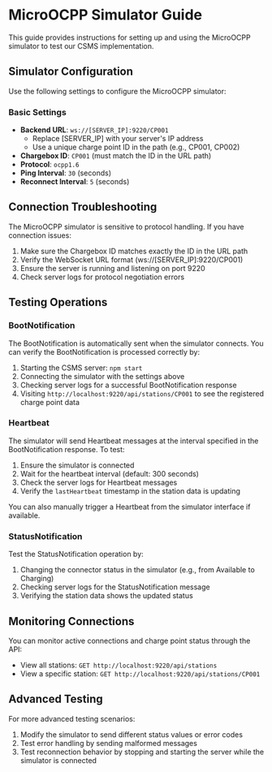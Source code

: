 # MicroOCPP Simulator Guide

This guide provides instructions for setting up and using the MicroOCPP simulator to test our CSMS implementation.

## Simulator Configuration

Use the following settings to configure the MicroOCPP simulator:

### Basic Settings

- **Backend URL**: `ws://[SERVER_IP]:9220/CP001`
  - Replace [SERVER_IP] with your server's IP address 
  - Use a unique charge point ID in the path (e.g., CP001, CP002)
- **Chargebox ID**: `CP001` (must match the ID in the URL path)
- **Protocol**: `ocpp1.6`
- **Ping Interval**: `30` (seconds)
- **Reconnect Interval**: `5` (seconds)

## Connection Troubleshooting

The MicroOCPP simulator is sensitive to protocol handling. If you have connection issues:

1. Make sure the Chargebox ID matches exactly the ID in the URL path
2. Verify the WebSocket URL format (ws://[SERVER_IP]:9220/CP001)
3. Ensure the server is running and listening on port 9220
4. Check server logs for protocol negotiation errors

## Testing Operations

### BootNotification

The BootNotification is automatically sent when the simulator connects. You can verify the BootNotification is processed correctly by:

1. Starting the CSMS server: `npm start`
2. Connecting the simulator with the settings above
3. Checking server logs for a successful BootNotification response
4. Visiting `http://localhost:9220/api/stations/CP001` to see the registered charge point data

### Heartbeat

The simulator will send Heartbeat messages at the interval specified in the BootNotification response. To test:

1. Ensure the simulator is connected
2. Wait for the heartbeat interval (default: 300 seconds)
3. Check the server logs for Heartbeat messages
4. Verify the `lastHeartbeat` timestamp in the station data is updating

You can also manually trigger a Heartbeat from the simulator interface if available.

### StatusNotification

Test the StatusNotification operation by:

1. Changing the connector status in the simulator (e.g., from Available to Charging)
2. Checking server logs for the StatusNotification message
3. Verifying the station data shows the updated status

## Monitoring Connections

You can monitor active connections and charge point status through the API:

- View all stations: `GET http://localhost:9220/api/stations`
- View a specific station: `GET http://localhost:9220/api/stations/CP001`

## Advanced Testing

For more advanced testing scenarios:

1. Modify the simulator to send different status values or error codes
2. Test error handling by sending malformed messages
3. Test reconnection behavior by stopping and starting the server while the simulator is connected 
